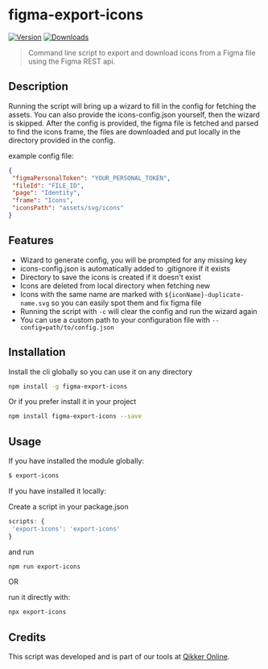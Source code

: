 # figma-export-icons

 <a href="https://www.npmjs.com/package/figma-export-icons"><img src="https://badgen.net/npm/v/figma-export-icons" alt="Version"></a>
 <a href="https://www.npmjs.com/package/figma-export-icons"><img src="https://badgen.net/npm/dm/figma-export-icons" alt="Downloads"></a>

 > Command line script to export and download icons from a Figma file using the Figma REST api.
 
## Description
 
 Running the script will bring up a wizard to fill in the config for fetching the assets. You can also provide the icons-config.json yourself, then the wizard is skipped. 
 After the config is provided, the figma file is fetched and parsed to find the icons frame, the files are downloaded and put locally in the directory provided in the config.
 
 example config file:
 
 ```json
{
  "figmaPersonalToken": "YOUR_PERSONAL_TOKEN",
  "fileId": "FILE_ID",
  "page": "Identity",
  "frame": "Icons",
  "iconsPath": "assets/svg/icons"
}
```
 
## Features
 
 - Wizard to generate config, you will be prompted for any missing key
 - icons-config.json is automatically added to .gitignore if it exists
 - Directory to save the icons is created if it doesn't exist
 - Icons are deleted from local directory when fetching new 
 - Icons with the same name are marked with `${iconName}-duplicate-name.svg` so you can easily spot them and fix figma file
 - Running the script with `-c` will clear the config and run the wizard again
 - You can use a custom path to your configuration file with `--config=path/to/config.json`
 
 ## Installation
 
 Install the cli globally so you can use it on any directory
 
 ```sh
 npm install -g figma-export-icons
```

 Or if you prefer install it in your project
 
```sh
npm install figma-export-icons --save
```
 
## Usage
 
 If you have installed the module globally:
 ```sh
 $ export-icons
```
 
 If you have installed it locally:
 
 Create a script in your package.json
 ```js
scripts: {
  'export-icons': 'export-icons'
}
```
and run 
```sh
npm run export-icons
```

OR

run it directly with: 
```sh
npx export-icons
```

## Credits

This script was developed and is part of our tools at [Qikker Online](https://qikkeronline.com).
